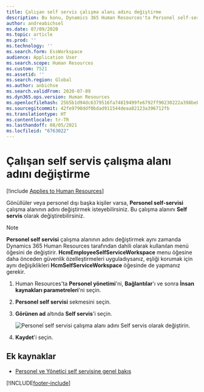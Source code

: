 ```yaml
---
title: Çalışan self servis çalışma alanı adını değiştirme
description: Bu konu, Dynamics 365 Human Resources'ta Personel self-servis çalışma alanının görünen adının nasıl değiştirileceğini açıklamaktadır.
author: andreabichsel
ms.date: 07/09/2020
ms.topic: article
ms.prod: ''
ms.technology: ''
ms.search.form: EssWorkspace
audience: Application User
ms.search.scope: Human Resources
ms.custom: 7521
ms.assetid: ''
ms.search.region: Global
ms.author: anbichse
ms.search.validFrom: 2020-07-09
ms.dyn365.ops.version: Human Resources
ms.openlocfilehash: 25b5b1d94dc6379516fa74819499fe6792ff90230222a398bebfa427ad7ee25c
ms.sourcegitcommit: 42fe9790ddf0bdad911544deaa82123a396712fb
ms.translationtype: HT
ms.contentlocale: tr-TR
ms.lasthandoff: 08/05/2021
ms.locfileid: "6763022"
---
```

# <a name="change-employee-self-service-workspace-name"></a>Çalışan self servis çalışma alanı adını değiştirme

[!include [Applies to Human Resources](../includes/applies-to-hr.md)]

Gönüllüler veya personel dışı başka kişiler varsa, **Personel self-servisi** çalışma alanının adını değiştirmek isteyebilirsiniz. Bu çalışma alanını **Self servis** olarak değiştirebilirsiniz.

> [!NOTE]
> **Personel self servisi** çalışma alanının adını değiştirmek aynı zamanda Dynamics 365 Human Resources tarafından dahili olarak kullanılan menü öğesini de değiştirir. **HcmEmployeeSelfServiceWorkspace** menu öğesine daha önceden güvenlik özelleştirmeleri uyguladıysanız, eşliği korumak için aynı değişiklikleri **HcmSelfServiceWorkspace** öğesinde de yapmanız gerekir.

1. Human Resources'ta **Personel yönetimi**'ni, **Bağlantılar**'ı ve sonra **İnsan kaynakları parametreleri**'ni seçin.

2. **Personel self servisi** sekmesini seçin.

3. **Görünen ad** altında **Self servis**'i seçin.

   ![Personel self servisi çalışma alanı adını Self servis olarak değiştirin.](./media/hr-employee-self-service-workspace-name.png)

4. **Kaydet**'i seçin.

## <a name="additional-resources"></a>Ek kaynaklar

- [Personel ve Yönetici self servisine genel bakış](hr-employee-manager-self-service-overview.md)


[!INCLUDE[footer-include](../includes/footer-banner.md)]